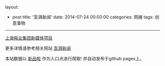 layout: 
  - post 
title: '澎湃新闻' 
date: 2014-07-24 00:00:00 
categories: 网摘 
tags: 创意事物 
---

<a href="http://xinpinla.com/product/253" title="查看产品详情">
								上海报业集团新媒体项目							</a>  

更多详情请参考相关网站 [澎湃新闻](http://www.thepaper.cn/)  

本站数据以 [新品啦](http://xinpinla.com/) 作为入口点进行爬取! 并自动发布于github pages上。  
